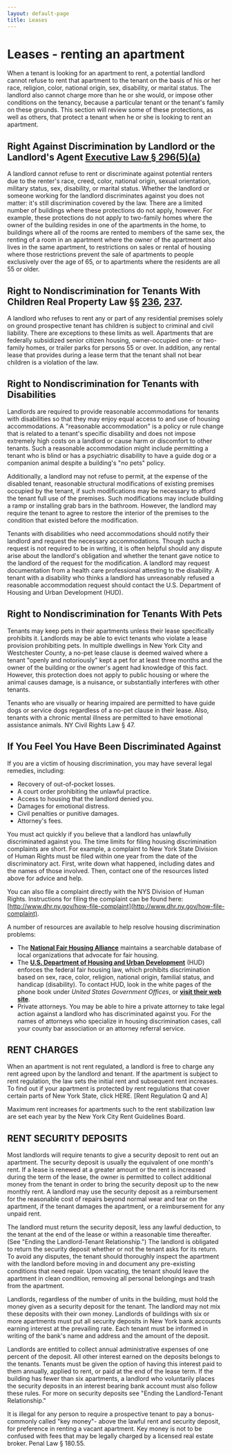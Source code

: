 ```yaml
---
layout: default-page
title: Leases
---
```


# Leases - renting an apartment

When a tenant is looking for an apartment to rent, a potential landlord cannot refuse to rent that apartment to the tenant on the basis of his or her race, religion, color, national origin, sex, disability, or marital status. The landlord also cannot charge more than he or she would, or impose other conditions on the tenancy, because a particular tenant or the tenant's family on these grounds. This section will review some of these protections, as well as others, that protect a tenant when he or she is looking to rent an apartment.

## Right Against Discrimination by Landlord or the Landlord's Agent  [Executive Law § 296(5)(a)](http://public.leginfo.state.ny.us/LAWSSEAF.cgi?QUERYDATA=EXC296)

A landlord cannot refuse to rent or discriminate against potential renters due to the renter's race, creed, color, national origin, sexual orientation, military status, sex, disability, or marital status. Whether the landlord or someone working for the landlord discriminates against you does not matter: it's still discrimination covered by the law. There are a limited number of buildings where these protections do not apply, however.  For example, these protections do not apply to two-family homes where the owner of the building resides in one of the apartments in the home, to buildings where all of the rooms are rented to members of the same sex, the renting of a room in an apartment where the owner of the apartment also lives in the same apartment, to restrictions on sales or rental of housing where those restrictions prevent the sale of apartments to people exclusively over the age of 65, or to apartments where the residents are all 55 or older.

## Right to Nondiscrimination for Tenants With Children  Real Property Law §§ [236](http://public.leginfo.state.ny.us/LAWSSEAF.cgi?QUERYDATA=RPP236), [237](http://public.leginfo.state.ny.us/LAWSSEAF.cgi?QUERYDATA=RPP237).

A landlord who refuses to rent any or part of any residential premises solely on ground prospective tenant has children is subject to criminal and civil liability. There are exceptions to these limits as well. Apartments that are federally subsidized senior citizen housing, owner-occupied one- or two-family homes, or trailer parks for persons 55 or over.  In addition, any rental lease that provides during a lease term that the tenant shall not bear children is a violation of the law.

## Right to Nondiscrimination for Tenants with Disabilities

Landlords are required to provide reasonable accommodations for tenants with disabilities so that they may enjoy equal access to and use of housing accommodations. A "reasonable accommodation" is a policy or rule change that is related to a tenant's specific disability and does not impose extremely high costs on a landlord or cause harm or discomfort to other tenants. Such a reasonable accommodation might include permitting a tenant who is blind or has a psychiatric disability to have a guide dog or a companion animal despite a building's "no pets" policy.

Additionally, a landlord may not refuse to permit, at the expense of the disabled tenant, reasonable structural modifications of existing premises occupied by the tenant, if such modifications may be necessary to afford the tenant full use of the premises. Such modifications may include building a ramp or installing grab bars in the bathroom. However, the landlord may require the tenant to agree to restore the interior of the premises to the condition that existed before the modification.

Tenants with disabilities who need accommodations should notify their landlord and request the necessary accommodations. Though such a request is not required to be in writing, it is often helpful should any dispute arise about the landlord's obligation and whether the tenant gave notice to the landlord of the request for the modification. A landlord may request documentation from a health care professional attesting to the disability. A tenant with a disability who thinks a landlord has unreasonably refused a reasonable accommodation request should contact the U.S. Department of Housing and Urban Development (HUD).

## Right to Nondiscrimination for Tenants With Pets

Tenants may keep pets in their apartments unless their lease specifically prohibits it. Landlords may be able to evict tenants who violate a lease provision prohibiting pets. In multiple dwellings in New York City and Westchester County, a no-pet lease clause is deemed waived where a tenant "openly and notoriously" kept a pet for at least three months and the owner of the building or the owner's agent had knowledge of this fact. However, this protection does not apply to public housing or where the animal causes damage, is a nuisance, or substantially interferes with other tenants.

Tenants who are visually or hearing impaired are permitted to have guide dogs or service dogs regardless of a no-pet clause in their lease. Also, tenants with a chronic mental illness are permitted to have emotional assistance animals. NY Civil Rights Law § 47.

## If You Feel You Have Been Discriminated Against

If you are a victim of housing discrimination, you may have several legal remedies, including:

* Recovery of out-of-pocket losses.
* A court order prohibiting the unlawful practice.
* Access to housing that the landlord denied you.
* Damages for emotional distress.
* Civil penalties or punitive damages.
* Attorney's fees.

You must act quickly if you believe that a landlord has unlawfully discriminated against you. The time limits for filing housing discrimination complaints are short. For example, a complaint to New York State Division of Human Rights must be filed within one year from the date of the discriminatory act. First, write down what happened, including dates and the names of those involved. Then, contact one of the resources listed above for advice and help.

You can also file a complaint directly with the NYS Division of Human Rights. Instructions for filing the complaint can be found here: [http://www.dhr.ny.gov/how-file-complaint](http://www.dhr.ny.gov/how-file-complaint).

A number of resources are available to help resolve housing discrimination problems:

* The **[National Fair Housing Alliance](http://www.nationalfairhousing.org/)** maintains a searchable database of local organizations that advocate for fair housing.
* The [**U.S. Department of Housing and Urban Development**](http://www.dca.ca.gov/publications/landlordbook/glossary.shtml#hud) (HUD) enforces the federal fair housing law, which prohibits discrimination based on sex, race, color, religion, national origin, familial status, and handicap (disability). To contact HUD, look in the white pages of the phone book under *United States Government Offices*, or **[visit their web site](http://portal.hud.gov/hudportal/HUD)**.
* Private attorneys. You may be able to hire a private attorney to take legal action against a landlord who has discriminated against you. For the names of attorneys who specialize in housing discrimination cases, call your county bar association or an attorney referral service.

## RENT CHARGES

When an apartment is not rent regulated, a landlord is free to charge any rent agreed upon by the landlord and tenant. If the apartment is subject to rent regulation, the law sets the initial rent and subsequent rent increases. To find out if your apartment is protected by rent regulations that cover certain parts of New York State, click HERE. [Rent Regulation Q and A]

Maximum rent increases for apartments such to the rent stabilization law are set each year by the New York City Rent Guidelines Board.

## RENT SECURITY DEPOSITS

Most landlords will require tenants to give a security deposit to rent out an apartment. The security deposit is usually the equivalent of one month's rent. If a lease is renewed at a greater amount or the rent is increased during the term of the lease, the owner is permitted to collect additional money from the tenant in order to bring the security deposit up to the new monthly rent. A landlord may use the security deposit as a reimbursement for the reasonable cost of repairs beyond normal wear and tear on the apartment, if the tenant damages the apartment, or a reimbursement for any unpaid rent.

The landlord must return the security deposit, less any lawful deduction, to the tenant at the end of the lease or within a reasonable time thereafter. (See "Ending the Landlord-Tenant Relationship.") The landlord is obligated to return the security deposit whether or not the tenant asks for its return. To avoid any disputes, the tenant should thoroughly inspect the apartment with the landlord before moving in and document any pre-existing conditions that need repair. Upon vacating, the tenant should leave the apartment in clean condition, removing all personal belongings and trash from the apartment.

Landlords, regardless of the number of units in the building, must hold the money given as a security deposit for the tenant. The landlord may not mix these deposits with their own money. Landlords of buildings with six or more apartments must put all security deposits in New York bank accounts earning interest at the prevailing rate. Each tenant must be informed in writing of the bank's name and address and the amount of the deposit.

Landlords are entitled to collect annual administrative expenses of one percent of the deposit. All other interest earned on the deposits belongs to the tenants. Tenants must be given the option of having this interest paid to them annually, applied to rent, or paid at the end of the lease term. If the building has fewer than six apartments, a landlord who voluntarily places the security deposits in an interest bearing bank account must also follow these rules. For more on security deposits see "Ending the Landlord-Tenant Relationship."

It is illegal for any person to require a prospective tenant to pay a bonus- commonly called "key money"- above the lawful rent and security deposit, for preference in renting a vacant apartment. Key money is not to be confused with fees that may be legally charged by a licensed real estate broker. Penal Law § 180.55.
